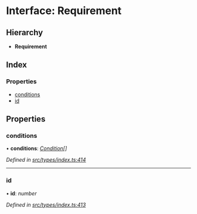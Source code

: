# Interface: Requirement

## Hierarchy

* **Requirement**

## Index

### Properties

* [conditions](requirement.md#conditions)
* [id](requirement.md#id)

## Properties

###  conditions

• **conditions**: *[Condition](../globals.md#condition)[]*

*Defined in [src/types/index.ts:414](https://github.com/PolymathNetwork/polymesh-sdk/blob/959efb76/src/types/index.ts#L414)*

___

###  id

• **id**: *number*

*Defined in [src/types/index.ts:413](https://github.com/PolymathNetwork/polymesh-sdk/blob/959efb76/src/types/index.ts#L413)*
